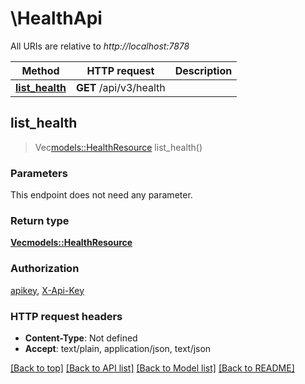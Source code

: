 # \HealthApi

All URIs are relative to *http://localhost:7878*

Method | HTTP request | Description
------------- | ------------- | -------------
[**list_health**](HealthApi.md#list_health) | **GET** /api/v3/health | 



## list_health

> Vec<models::HealthResource> list_health()


### Parameters

This endpoint does not need any parameter.

### Return type

[**Vec<models::HealthResource>**](HealthResource.md)

### Authorization

[apikey](../README.md#apikey), [X-Api-Key](../README.md#X-Api-Key)

### HTTP request headers

- **Content-Type**: Not defined
- **Accept**: text/plain, application/json, text/json

[[Back to top]](#) [[Back to API list]](../README.md#documentation-for-api-endpoints) [[Back to Model list]](../README.md#documentation-for-models) [[Back to README]](../README.md)

